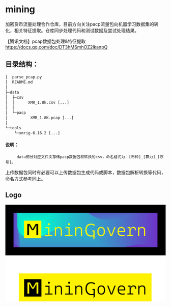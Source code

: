 # mining
加密货币流量处理合作仓库，目前方向关注pacp流量包向机器学习数据集的转化，相关特征提取。仓库同步处理代码和测试数据及尝试处理结果。

【腾讯文档】pcap数据包处理&特征提取
https://docs.qq.com/doc/DT3hMSmhOZ2lkanpQ
## 目录结构：

```
│  parse_pcap.py
│  README.md
│
├─data
│  ├─csv
│  │      XMR_1.8k.csv [...]
│  │
│  └─pacp
│          XMR_1.8K.pcap [...]
│
└─tools
    └─xmrig-6.16.2 [...]
```

#### 说明：
         data部分对应文件夹存储pacp数据包和转换的csv，命名格式为：[币种]_[算力]_[序号]。

上传数据包同时有必要可以上传数据包生成代码或脚本，数据包解析转换等代码，命名方式参考同上。



## Logo

![](README/vis1.png)